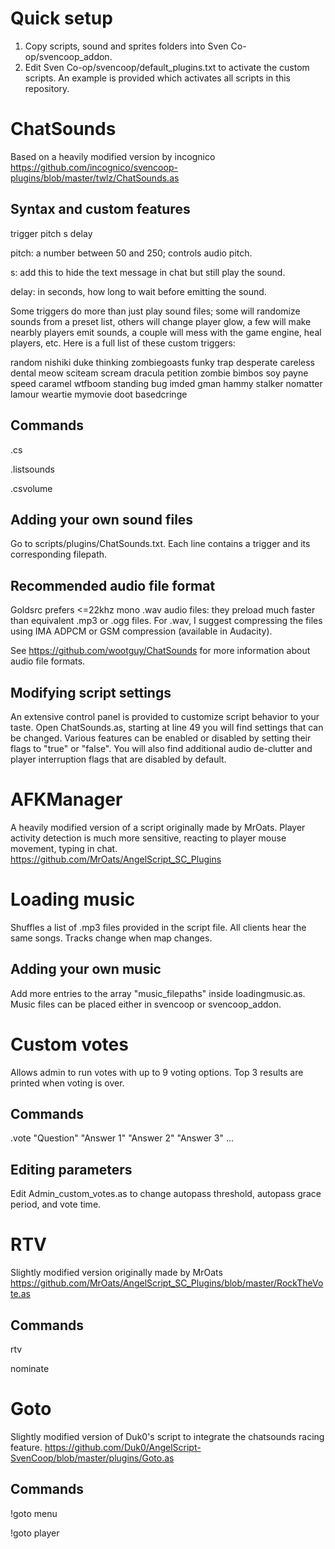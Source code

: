 # Quick setup
1. Copy scripts, sound and sprites folders into Sven Co-op/svencoop_addon.
2. Edit Sven Co-op/svencoop/default_plugins.txt to activate the custom scripts. An example is provided which activates all scripts in this repository.

# ChatSounds

Based on a heavily modified version by incognico
https://github.com/incognico/svencoop-plugins/blob/master/twlz/ChatSounds.as

## Syntax and custom features

trigger pitch s delay

pitch: a number between 50 and 250; controls audio pitch.

s: add this to hide the text message in chat but still play the sound.

delay: in seconds, how long to wait before emitting the sound.

Some triggers do more than just play sound files; some will randomize sounds from a preset list, others will change player glow,
a few will make nearbly players emit sounds, a couple will mess with the game engine, heal players, etc. Here is a full list of these custom triggers:

random nishiki duke thinking zombiegoasts funky trap desperate careless dental meow sciteam scream dracula petition zombie
bimbos soy payne speed caramel wtfboom standing bug imded gman hammy stalker nomatter lamour weartie mymovie doot basedcringe

## Commands
.cs

.listsounds

.csvolume

## Adding your own sound files

Go to scripts/plugins/ChatSounds.txt. Each line contains a trigger and its corresponding filepath.

## Recommended audio file format

Goldsrc prefers <=22khz mono .wav audio files: they preload much faster than equivalent .mp3 or .ogg files.
For .wav, I suggest compressing the files using IMA ADPCM or GSM compression (available in Audacity).

See https://github.com/wootguy/ChatSounds for more information about audio file formats.

## Modifying script settings

An extensive control panel is provided to customize script behavior to your taste.
Open ChatSounds.as, starting at line 49 you will find settings that can be changed. Various features can be enabled or disabled by setting their flags to "true" or "false".
You will also find additional audio de-clutter and player interruption flags that are disabled by default.

# AFKManager

A heavily modified version of a script originally made by MrOats. Player activity detection is much more sensitive, reacting to player mouse movement, typing in chat.
https://github.com/MrOats/AngelScript_SC_Plugins

# Loading music

Shuffles a list of .mp3 files provided in the script file. All clients hear the same songs. Tracks change when map changes.

## Adding your own music

Add more entries to the array "music_filepaths" inside loadingmusic.as. Music files can be placed either in svencoop or svencoop_addon.

# Custom votes

Allows admin to run votes with up to 9 voting options. Top 3 results are printed when voting is over.

## Commands
.vote "Question" "Answer 1" "Answer 2" "Answer 3" ...

## Editing parameters

Edit Admin_custom_votes.as to change autopass threshold, autopass grace period, and vote time.

# RTV

Slightly modified version originally made by MrOats
https://github.com/MrOats/AngelScript_SC_Plugins/blob/master/RockTheVote.as

## Commands
rtv

nominate

# Goto

Slightly modified version of Duk0's script to integrate the chatsounds racing feature.
https://github.com/Duk0/AngelScript-SvenCoop/blob/master/plugins/Goto.as

## Commands
!goto menu

!goto player